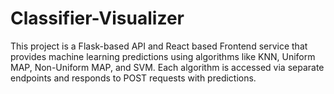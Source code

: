 # Classifier-Visualizer
This project is a Flask-based API and React based Frontend service that provides machine learning predictions using algorithms like KNN, Uniform MAP, Non-Uniform MAP, and SVM. Each algorithm is accessed via separate endpoints and responds to POST requests with predictions.
